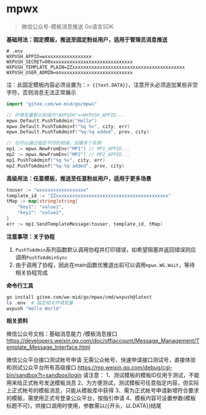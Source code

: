 # mpwx

> 微信公众号-模板消息推送 Go语言SDK

**基础用法：固定模板，推送至固定粉丝用户，适用于管理员消息推送**

```
# .env
WXPUSH_APPID=wxxxxxxxxxxxxxxxxx
WXPUSH_SECRET=00xxxxxxxxxxxxxxxxxxxxxxxxxxxxxx
WXPUSH_TEMPLATE_PLAIN=ZZxxxxxxxxxxxxxxxxxxxxxxxxxxxxxxxxxxxxxxxxx
WXPUSH_USER_ADMIN=onxxxxxxxxxxxxxxxxxxxxxxxxxx
```

注：此固定模板内容必须设置为：`> {{text.DATA}}`，注意开头必须追加某些非空字符，否则消息无法正常展示

```go
import "gitee.com/we-mid/go/mpwx"

// 环境变量默认前缀为"WXPUSH"=>WXPUSH_APPID...
mpwx.Default.PushToAdmin("Hello")
mpwx.Default.PushToAdminf("%q %v", city, err)
mpwx.Default.PushToAdminf("%q-%q added", prov, city)

// 也可以通过指定不同的前缀，创建多个实例
mp1 := mpwx.NewFromEnv("MP1") // MP1_APPID...
mp2 := mpwx.NewFromEnv("MP2") // MP2_APPID...
mp1.PushToAdminf("%q %v", city, err)
mp2.PushToAdminf("%q-%q added", prov, city)
```

**高级用法：任意模板，推送至任意粉丝用户，适用于更多场景**

```go
touser := "wxxxxxxxxxxxxxxxxx"
template_id := "ZZxxxxxxxxxxxxxxxxxxxxxxxxxxxxxxxxxxxxxxxxx"
tMap := map[string]string{
	"key1": "value1",
	"key2": "value2",
}
err := mp1.SendTemplateMessage(touser, template_id, tMap)
```

**注意事项：关于协程**

1. `PushToAdmin`系列函数默认调用协程并打印错误，如希望阻塞并返回错误则应调用`PushToAdminSync`
2. 由于调用了协程，因此在main函数优雅退出前可以调用`mpwx.WG.Wait`，等待相关协程完成

**命令行工具**

```sh
go install gitee.com/we-mid/go/mpwx/cmd/wxpush@latest
ls .env  # 指定相关环境变量
wxpush "Hello World"
```

**相关资料**

微信公众号文档：基础消息能力 /模板消息接口
https://developers.weixin.qq.com/doc/offiaccount/Message_Management/Template_Message_Interface.html

微信公众平台接口测试帐号申请
无需公众帐号、快速申请接口测试号，直接体验和测试公众平台所有高级接口
https://mp.weixin.qq.com/debug/cgi-bin/sandbox?t=sandbox/login
请注意：
1、测试模板的模板ID仅用于测试，不能用来给正式帐号发送模板消息
2、为方便测试，测试模板可任意指定内容，但实际上正式帐号的模板消息，只能从模板库中获得
3、需为正式帐号申请新增符合要求的模板，需使用正式号登录公众平台，按指引申请
4、模板内容可设置参数(模板标题不可)，供接口调用时使用，参数需以{{开头，以.DATA}}结尾
